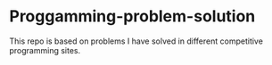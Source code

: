 # Proggamming-problem-solution
This repo is based on problems I have solved in different competitive programming sites.
